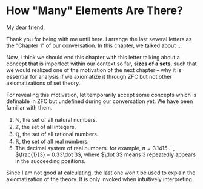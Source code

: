 # How "Many" Elements Are There?


My dear friend,

Thank you for being with me until here. I arrange the last several letters as the "Chapter 1" of our conversation. In this chapter, we talked about ...

Now, I think we should end this chapter with this letter talking about a concept that is imperfect within our context so far, **sizes of a sets**, such that we would realized one of the motivation of the next chapter – why it is essential for analysis if we axiomatize it through ZFC but not other axiomatizations of set theory.

For revealing this motivation, let temporarily accept some concepts which is definable in ZFC but undefined during our conversation yet. We have been familiar with them.

1. $\mathbb N$, the set of all natural numbers.
2. $\mathbb Z$, the set of all integers.
3. $\mathbb Q$, the set of all rational numbers.
5. $\mathbb R$, the set of all real numbers.
6. The decimal system of real numbers. for example, $\pi = 3.1415\ldots\;$, $\frac{1}{3} = 0.33\dot 3$, where $\dot 3$ means $3$ repeatedly appears in the succeeding positions.

Since I am not good at calculating, the last one won't be used to explain the axiomatization of the theory. It is only invoked when intuitively interpreting.